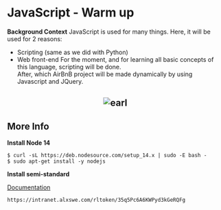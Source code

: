 # JavaScript - Warm up

**Background Context**
JavaScript is used for many things. Here, it will be used for 2 reasons:
- Scripting (same as we did with Python)
- Web front-end
For the moment, and for learning all basic concepts of this language, scripting will be done.<br>After, which AirBnB project will be made dynamically by using Javascript and JQuery.
## <p align="center">![earl](https://github.com/the1Riddle/alx-higher_level_programming/assets/125451537/561f7e25-1093-4c5e-acee-1f332d086647)</p>

More Info
-------------------------

**Install Node 14**

	$ curl -sL https://deb.nodesource.com/setup_14.x | sudo -E bash -
	$ sudo apt-get install -y nodejs

**Install semi-standard**

[Documentation](https://intranet.alxswe.com/rltoken/35q5Pc6A6KWPyd3kGeRQFg)

	https://intranet.alxswe.com/rltoken/35q5Pc6A6KWPyd3kGeRQFg
